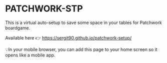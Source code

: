# PATCHWORK-STP
This is a virtual auto-setup to save some space in your tables for Patchwork boardgame.

Available here 👉 https://sergit90.github.io/patchwork-setup/

💡In your mobile browser, you can add this page to your home screen so it opens like a mobile app.
